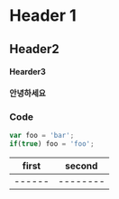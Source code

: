 # Header 1
## Header2
#### Hearder3
****안녕하세요****

### Code

```javascript
var foo = 'bar';
if(true) foo = 'foo';
``` 

first | second
------|--------
------|--------
